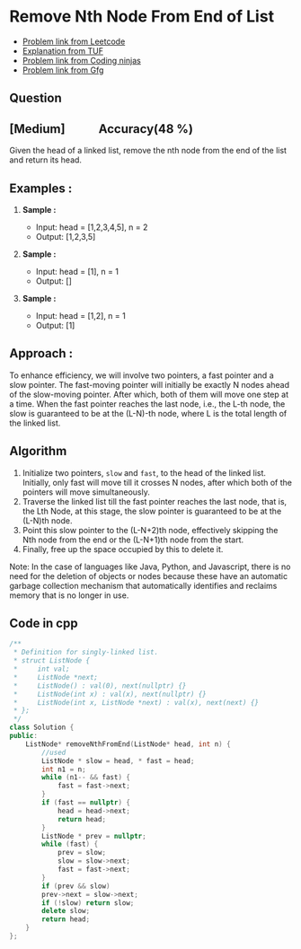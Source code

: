 # Remove Nth Node From End of List
- [Problem link from Leetcode](https://leetcode.com/problems/remove-nth-node-from-end-of-list/description/)
- [Explanation from TUF](https://takeuforward.org/data-structure/remove-n-th-node-from-the-end-of-a-linked-list/)
- [Problem link from Coding ninjas](https://www.naukri.com/code360/problems/delete-kth-node-from-end_799912?utm_source=striver&utm_medium=website&utm_campaign=a_zcoursetuf)
- [Problem link from Gfg]([https://www.geeksforgeeks.org/problems/intersection-point-in-y-shapped-linked-lists/1](https://www.geeksforgeeks.org/delete-nth-node-from-the-end-of-the-given-linked-list/))
## Question
## [Medium] &nbsp;&nbsp;&nbsp;&nbsp;&nbsp;&nbsp;&nbsp;&nbsp;&nbsp;&nbsp; Accuracy(48 %)
Given the head of a linked list, remove the nth node from the end of the list and return its head.
## Examples :
1. **Sample :**<br>
    - Input: head = [1,2,3,4,5], n = 2
    - Output: [1,2,3,5]

2. **Sample :**<br>
    - Input: head = [1], n = 1
    - Output: []

3. **Sample :**<br>
    - Input: head = [1,2], n = 1
    - Output: [1]
## Approach :
To enhance efficiency, we will involve two pointers, a fast pointer and a slow pointer. The fast-moving pointer will initially be exactly N nodes ahead of the slow-moving pointer. 
After which, both of them will move one step at a time. When the fast pointer reaches the last node, i.e., the L-th node, the slow is guaranteed to be at the (L-N)-th node, where L is the total length of the linked list.
## Algorithm
1. Initialize two pointers, `slow` and `fast`, to the head of the linked list. Initially, only fast will move till it crosses N nodes, after which both of the pointers will move simultaneously.
2. Traverse the linked list till the fast pointer reaches the last node, that is, the Lth Node, at this stage, the slow pointer is guaranteed to be at the (L-N)th node.
3. Point this slow pointer to the (L-N+2)th node, effectively skipping the Nth node from the end or the (L-N+1)th node from the start.
4. Finally, free up the space occupied by this to delete it.

Note: In the case of languages like Java, Python, and Javascript, there is no need for the deletion of objects or nodes because these have an automatic garbage collection mechanism that automatically identifies and reclaims memory that is no longer in use.
## Code in cpp 
```cpp
/**
 * Definition for singly-linked list.
 * struct ListNode {
 *     int val;
 *     ListNode *next;
 *     ListNode() : val(0), next(nullptr) {}
 *     ListNode(int x) : val(x), next(nullptr) {}
 *     ListNode(int x, ListNode *next) : val(x), next(next) {}
 * };
 */
class Solution {
public:
    ListNode* removeNthFromEnd(ListNode* head, int n) {
        //used 
        ListNode * slow = head, * fast = head;
        int n1 = n;
        while (n1-- && fast) {
            fast = fast->next;
        }
        if (fast == nullptr) {
            head = head->next;
            return head;
        }
        ListNode * prev = nullptr;
        while (fast) {
            prev = slow;
            slow = slow->next;
            fast = fast->next;
        }
        if (prev && slow)
        prev->next = slow->next;
        if (!slow) return slow;
        delete slow;
        return head;
    }
};
```

